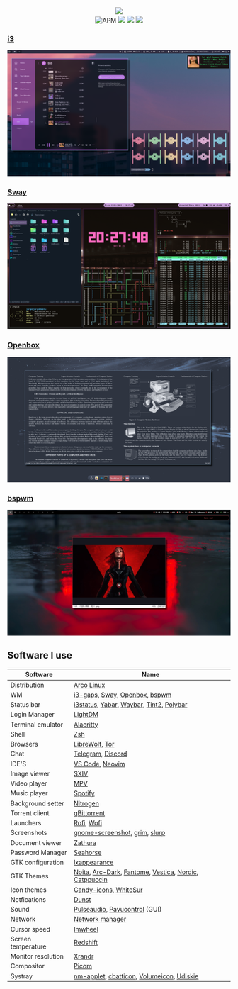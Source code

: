  <div align="center">
   <img src="https://img.shields.io/badge/Dotfiles-%F0%9F%A4%AA-9cf?style=plastic" width=200>
  </div>
  
<div align="center">
  <img alt="APM" src="https://img.shields.io/apm/l/vim-mode?color=gree&label=License&style=plastic"> 
  <img src="https://img.shields.io/badge/Open Source-%E2%9D%A4%EF%B8%8F-blue?style=plastic"> 
  <img src="https://img.shields.io/badge/Linux-%F0%9F%90%A7-9cf?style=plastic"> 
  <a href="https://www.reddit.com/user/Jorgeloopzz">
    <img src="https://img.shields.io/badge/Reddit-%E3%83%84-orange?style=plastic">
  </a>
</div>

### [i3](https://github.com/Jorgedeveloopzz/dotfiles/tree/master/.config/i3)
![2](https://raw.githubusercontent.com/Jorgedeveloopzz/dotfiles/master/Screenshots/i3-ex.png)


### [Sway](https://github.com/Jorgedeveloopzz/dotfiles/tree/master/.config/sway)
![sway](https://raw.githubusercontent.com/Jorgedeveloopzz/dotfiles/master/Screenshots/sway-ex.png)

### [Openbox](https://github.com/Jorgedeveloopzz/dotfiles/tree/master/.config/openbox)
![openbox](https://raw.githubusercontent.com/Jorgedeveloopzz/dotfiles/master/Screenshots/openbox-ex.png)

### [bspwm](https://github.com/Jorgedeveloopzz/dotfiles/tree/master/.config/bspwm)
![bspwm](https://raw.githubusercontent.com/Jorgedeveloopzz/dotfiles/master/Screenshots/bspwm-ex.png)

## Software I use
|Software		| Name																	|
|-----------------------|---------------------------------------------------------------------------------------------------------------------------------------|
| Distribution		| [Arco Linux](https://arcolinux.com/)													|
| WM			| [i3-gaps](https://i3wm.org/), [Sway](https://swaywm.org/), [Openbox](https://wiki.archlinux.org/title/Openbox), [bspwm](https://wiki.archlinux.org/title/Bspwm)																				|
| Status bar		| [i3status](https://i3wm.org/docs/i3status.html), [Yabar](https://github.com/geommer/yabar), [Waybar](https://github.com/Alexays/Waybar), [Tint2](https://wiki.archlinux.org/title/Tint2), [Polybar](https://github.com/polybar/polybar)											|
| Login Manager		| [LightDM](https://wiki.archlinux.org/title/LightDM)											|
| Terminal emulator	| [Alacritty](https://wiki.archlinux.org/title/Alacritty)										|
| Shell			| [Zsh](https://wiki.archlinux.org/title/Zsh)												|
| Browsers		| [LibreWolf](https://librewolf.net/), [Tor](https://www.torproject.org/)								|
| Chat			| [Telegram](https://desktop.telegram.org/), [Discord](https://discord.com/)								|
| IDE'S			| [VS Code](https://wiki.archlinux.org/title/Visual_Studio_Code), [Neovim](https://wiki.archlinux.org/title/Neovim)			|
| Image viewer		| [SXIV](https://wiki.archlinux.org/title/Sxiv)												|
| Video player		| [MPV](https://wiki.archlinux.org/title/Mpv)												|
| Music player		| [Spotify](https://wiki.archlinux.org/title/Spotify)											|
| Background setter	| [Nitrogen](https://wiki.archlinux.org/title/Nitrogen)											|
| Torrent client	| [qBittorrent](https://www.qbittorrent.org/)												|
| Launchers		| [Rofi](https://wiki.archlinux.org/title/Rofi), [Wofi](https://man.archlinux.org/man/wofi.1.en)					|
| Screenshots		| [gnome-screenshot](https://github.com/GNOME/gnome-screenshot), [grim](https://github.com/emersion/grim), [slurp](https://github.com/emersion/slurp)																						|
| Document viewer	| [Zathura](https://wiki.archlinux.org/title/zathura)											|
| Password Manager	| [Seahorse](https://wiki.gnome.org/Apps/Seahorse)											|
| GTK configuration	| [lxappearance](https://github.com/lxde/lxappearance)											|
| GTK Themes		| [Noita](https://github.com/doktorbro/jekyll-noita), [Arc-Dark](https://github.com/horst3180/arc-theme), [Fantome](https://github.com/addy-dclxvi/gtk-theme-collections/tree/master/Fantome), [Vestica](https://github.com/addy-dclxvi/gtk-theme-collections/tree/master/Vestica), [Nordic](https://github.com/EliverLara/Nordic), [Catppuccin](https://github.com/catppuccin/catppuccin)																		|
| Icon themes		| [Candy-icons](https://github.com/EliverLara/candy-icons), [WhiteSur](https://github.com/vinceliuice/WhiteSur-icon-theme)		|
| Notfications		| [Dunst](https://wiki.archlinux.org/title/Dunst)											|
| Sound			| [Pulseaudio](https://wiki.archlinux.org/title/PulseAudio), [Pavucontrol](https://github.com/pulseaudio/pavucontrol) (GUI)		|
| Network		| [Network manager](https://wiki.archlinux.org/title/NetworkManager)									|
| Cursor speed		| [Imwheel](https://wiki.archlinux.org/title/IMWheel)											|
| Screen temperature	| [Redshift](https://wiki.archlinux.org/title/Redshift)											|
| Monitor resolution	| [Xrandr](https://wiki.archlinux.org/title/Xrandr)											|
| Compositor		| [Picom](https://wiki.archlinux.org/title/Picom)											|
| Systray		| [nm-applet](https://wiki.archlinux.org/title/NetworkManager#nm-applet), [cbatticon](https://github.com/valr/cbatticon), [Volumeicon](https://github.com/Maato/volumeicon), [Udiskie](https://wiki.archlinux.org/title/Udisks)													|
